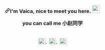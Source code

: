 <article class="markdown-body entry-content container-lg f5" itemprop="text">
        <h3 align="center" dir="auto"><a id="user-content-im-小赵同学-nice-to-meet-you-here----------" class="anchor"
                aria-hidden="true" href="#im-rozhi-nice-to-meet-you-here----------"><svg class="octicon octicon-link"
                    viewBox="0 0 16 16" version="1.1" width="16" height="16" aria-hidden="true">
                    <path fill-rule="evenodd"
                        d="M7.775 3.275a.75.75 0 001.06 1.06l1.25-1.25a2 2 0 112.83 2.83l-2.5 2.5a2 2 0 01-2.83 0 .75.75 0 00-1.06 1.06 3.5 3.5 0 004.95 0l2.5-2.5a3.5 3.5 0 00-4.95-4.95l-1.25 1.25zm-4.69 9.64a2 2 0 010-2.83l2.5-2.5a2 2 0 012.83 0 .75.75 0 001.06-1.06 3.5 3.5 0 00-4.95 0l-2.5 2.5a3.5 3.5 0 004.95 4.95l1.25-1.25a.75.75 0 00-1.06-1.06l-1.25 1.25a2 2 0 01-2.83 0z">
                    </path>
                </svg></a>I'm Vaica, nice to meet you here.
            <a target="_blank" rel="noopener noreferrer"
                href="https://camo.githubusercontent.com/e8e7b06ecf583bc040eb60e44eb5b8e0ecc5421320a92929ce21522dbc34c891/68747470733a2f2f6d656469612e67697068792e636f6d2f6d656469612f6876524a434c467a6361737252346961377a2f67697068792e676966"><img
                    src="https://camo.githubusercontent.com/e8e7b06ecf583bc040eb60e44eb5b8e0ecc5421320a92929ce21522dbc34c891/68747470733a2f2f6d656469612e67697068792e636f6d2f6d656469612f6876524a434c467a6361737252346961377a2f67697068792e676966"
                    width="25px" data-canonical-src="https://media.giphy.com/media/hvRJCLFzcasrR4ia7z/giphy.gif"
                    style="max-width: 100%;"></a>
            <br>
            <p>you can call me 小赵同学</p>
            <br>
            <a href="mailto:zql801@qq.com" align="center">
                <img align="center" alt="Email me." width="22px"
                    src="https://camo.githubusercontent.com/da8c01f9850947b5175cfdaa4f0d8d83c50ce9dc9b8ff17ba1163c74a2b5a22c/68747470733a2f2f63646e2e6a7364656c6976722e6e65742f67682f6564656e742f537570657254696e7949636f6e732f696d616765732f7376672f656d61696c2e737667"
                    data-canonical-src="https://cdn.jsdelivr.net/gh/edent/SuperTinyIcons/images/svg/email.svg"
                    style="max-width: 100%;">
            </a>&nbsp;
            <a href="https://wpa.qq.com/msgrd?v=3&amp;uin=1770186415&amp;site=qq&amp;menu=yes" align="center"
                rel="nofollow">
                <img align="center" alt="My QQ Group, for Chinese visitors" width="22px"
                    src="https://camo.githubusercontent.com/082d9d627e4fb75325430d28b9662185e1321483744f42995e142fb089901db9/68747470733a2f2f63646e2e6a7364656c6976722e6e65742f67682f6564656e742f537570657254696e7949636f6e732f696d616765732f7376672f71712e737667"
                    data-canonical-src="https://cdn.jsdelivr.net/gh/edent/SuperTinyIcons/images/svg/qq.svg"
                    style="max-width: 100%;">
            </a>&nbsp;
            <a href="https://usj.cc" align="center" rel="nofollow">
                <img align="center" alt="Eltrac on Twitter" width="22px" src="https://img.52ql.cn/img/187"
                    data-canonical-src="https://img.52ql.cn/img/187" style="max-width: 100%;">
            </a>
            <br><br>
    </article>
